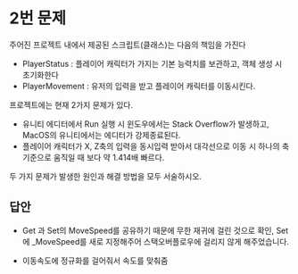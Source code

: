 # 2번 문제

주어진 프로젝트 내에서 제공된 스크립트(클래스)는 다음의 책임을 가진다
- PlayerStatus : 플레이어 캐릭터가 가지는 기본 능력치를 보관하고, 객체 생성 시 초기화한다
- PlayerMovement : 유저의 입력을 받고 플레이어 캐릭터를 이동시킨다.

프로젝트에는 현재 2가지 문제가 있다.
- 유니티 에디터에서 Run 실행 시 윈도우에서는 Stack Overflow가 발생하고, MacOS의 유니티에서는 에디터가 강제종료된다.
- 플레이어 캐릭터가 X, Z축의 입력을 동시입력 받아서 대각선으로 이동 시 하나의 축 기준으로 움직일 때 보다 약 1.414배 빠르다.

두 가지 문제가 발생한 원인과 해결 방법을 모두 서술하시오.

## 답안
- Get 과 Set의 MoveSpeed를 공유하기 때문에 무한 재귀에 걸린 것으로 확인, Set에 _MoveSpeed를 새로 지정해주어 스택오버플로우에 걸리지 않게 해주었습니다.

- 이동속도에 정규화를 걸어줘서 속도를 맞춰줌